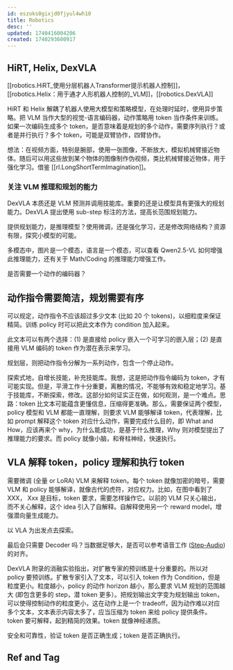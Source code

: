 ```yaml
---
id: eszoks0gixjd0fjyul4wh10
title: Robotics
desc: ''
updated: 1740416004206
created: 1740293600917
---
```


## HiRT, Helix, DexVLA
[[robotics.HiRT_使用分层机器人Transformer提示机器人控制]]，[[robotics.Helix：用于通才人形机器人控制的_VLM]]，[[robotics.DexVLA]]

HiRT 和 Helix 解耦了机器人使用大模型和策略模型，在处理时延时，使用异步策略。把 VLM 当作大型的视觉-语言编码器，动作策略用 token 当作条件来训练。如果一次编码生成多个 token，是否意味着是规划的多个动作，需要序列执行？或者是并行执行？多个 token，可能是双臂协作，四臂协作。

想法：在视频方面，特别是腕部，使用一张图像，不断放大，模拟机械臂接近物体。随后可以用这些放到某个物体的图像制作伪视频，类比机械臂接近物体，用于强化学习。借鉴 [[rl.LongShortTermImagination]]。


### 关注 VLM 推理和规划的能力

DexVLA 本质还是 VLM 预测并调用技能库。重要的还是让模型具有更强大的规划能力。DexVLA 提出使用 sub-step 标注的方法，提高长范围规划能力。

提供规划能力，是推理模型？使用微调，还是强化学习，还是修改网络结构？资源有限，探究小模型的可能。

多模态中，图片是一个模态，语言是一个模态，可以查看 Qwen2.5-VL 如何增强此推理能力，还有关于 Math/Coding 的推理能力增强工作。

是否需要一个动作的编码器？

## 动作指令需要简洁，规划需要有序
可以规定，动作指令不应该超过多少文本 (比如 20 个 tokens)，以细粒度来保证精简。训练 policy 时可以把此文本作为 condition 加入起来。

此文本可以有两个选择：(1) 是直接给 policy 嵌入一个可学习的嵌入层；(2) 是直接用 VLM 编码的 token 作为潜在表示来学习。

规划层，则把动作指令分解为一系列动作，包含一个停止动作。

探索式地，自增长技能，补充技能库。我想，这是把动作指令编码为 token，才有可能实现。但是，平滑工作十分重要，离散的情况，不能够有效和稳定地学习。基于技能库，不断探索，修改。这部分如何证实正在做，如何观测，是一个难点。思路：token 比文本可能蕴含更懂信息，压缩得更准确。那么，需要保证两个模型，policy 模型和 VLM 都能一直理解，则要求 VLM 能够解译 token，代表理解，比如 prompt 解释这个 token 对应什么动作，需要完成什么目的，即 What and How，应该再来个 why，为什么能成功，是基于什么推理，Why 则对模型提出了推理能力的要求。而 policy 就像小脑，和脊柱神经，快速执行。

## VLA 解释 token，policy 理解和执行 token
需要微调 (全量 or LoRA) VLM 来解释 token。每个 token 就像加密的暗号，需要 VLM 和 policy 能够解译，就像古代的虎符，对应权力。比如，在图中看到了 XXX， Xxx 是目标，token 要求，需要怎样操作它。以前的 VLM 只关心输出，而不关心解释，这个 idea 引入了自解释。自解释使用另一个 reward model，增强潜向量生成能力。

以 VLA 为出发点去探索。

最后会只需要 Decoder 吗？当数据足够大，是否可以参考语音工作 ([Step-Audio](https://github.com/stepfun-ai/Step-Audio)) 的对齐。

DexVLA 附录的消融实验指出，对扩散专家的预训练是十分重要的。所以对 policy 要预训练。扩散专家引入了文本，可以引入 token 作为 Condition，但是粒度更小。粒度越小，policy 的动作 horizon 越小，那么要求 VLM 规划的范围越大 (即包含更多的 step，潜 token 更多）。把规划输出文字变为规划输出 token，可以使得控制动作的粒度更小，这在动作上是一个 tradeoff，因为动作难以对应多个文本，文本表示内容太多了，应当压缩为 token 来给 policy 提供条件。token 要可解释，起到精简的效果。token 就像神经递质。

安全和可靠性，验证 token 是否正确生成；token 是否正确执行。

## Ref and Tag